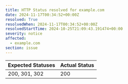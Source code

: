```yaml
---
title: HTTP Status resolved for example.com
date: 2024-11-17T00:34:52+00:00Z
resolved: True
resolvedWhen: 2024-11-17T00:34:52+00:00Z
resolvedStartTime: 2024-10-25T21:09:43.191474+00:00
severity: notice
affected:
  - example.com
section: issue
---
```


| Expected Statuses | Actual Status  |
|-------------------|----------------|
| 200, 301, 302 | 200 |
